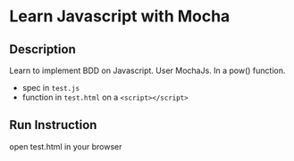 # Learn Javascript with Mocha

## Description

Learn to implement BDD on Javascript. User MochaJs.
In a pow() function.

* spec in `test.js`
* function in `test.html` on a `<script></script>`

## Run Instruction
 open test.html in your browser
